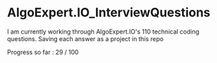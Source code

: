 # AlgoExpert.IO_InterviewQuestions
I am currently working through AlgoExpert.IO's 110 technical coding questions. Saving each answer as a project in this repo

Progress so far : 29 / 100
